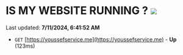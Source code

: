 # IS MY WEBSITE RUNNING ? [![](https://img.shields.io/static/v1?label=Sponsor&message=%E2%9D%A4&logo=GitHub&color=%23fe8e86)](https://github.com/sponsors/Youssef-Lehmam)

Last updated: **7/11/2024, 6:41:52 AM**

- `GET` [https://youssefservice.me](https://youssefservice.me) - **Up** (123ms)
